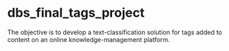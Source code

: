 # dbs_final_tags_project
The objective is to develop a text-classification solution for tags added to content on an online knowledge-management platform.
